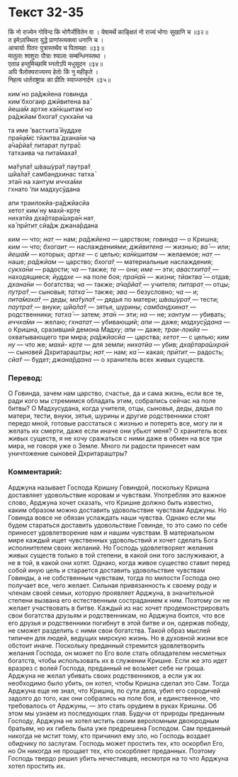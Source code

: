 # Текст 32-35

किं नो राज्येन गोविन्द किं भोगैर्जीवितेन वा । येषामर्थे काङ्क्षितं नो राज्यं भोगाः सुखानि च ॥३२॥  
त इमेऽवस्थिता युद्धे प्राणांस्त्यक्त्वा धनानि च ।  
आचार्याः पितरः पुत्रास्तथैव च पितामहाः ॥३३॥  
मातुलाः श्वशुराः पौत्राः श्यालाः सम्बन्धिनस्तथा ।  
एतान्न हन्तुमिच्छामि घ्नतोऽपि मधुसूदन ॥३४॥  
अपि त्रैलोक्यराज्यस्य हेतोः किं नु महीकृते ।  
निहत्य धार्तराष्ट्रान्नः का प्रीतिः स्याज्जनार्दन ॥३५॥

ким̇ но ра̄джйена говинда  
ким̇ бхогаир джӣвитена ва̄  
йеша̄м артхе ка̄н̇кшитам̇ но  
ра̄джйам̇ бхога̄т̣ сукха̄ни ча  

та име ’вастхита̄ йуддхе  
пра̄н̣а̄м̇с тйактва̄ дхана̄ни ча  
а̄ча̄рйа̄т̣ питарат̣ путра̄с  
татхаива ча пита̄маха̄т̣  

ма̄тула̄т̣ ш́ваш́ура̄т̣ паутра̄т̣  
ш́йа̄ла̄т̣ самбандхинас татха̄  
эта̄н на хантум иччха̄ми  
гхнато ’пи мадхусӯдана  

апи траилокйа-ра̄джйасйа  
хетот̣ ким̇ ну махӣ-кр̣те  
нихатйа дха̄ртара̄шх̣ра̄н нат̣  
ка̄ прӣтит̣ сйа̄дж джана̄рдана

_ким_ — что; _нат̣_ — нам; _ра̄джйена_ — царством; _говинда_ — о Кришна; _ким_ — что; _бхогаит̣_ — наслаждениями; _джӣвитена_ — жизнью; _ва̄_ — или; _йеша̄м_ — которых; _артхе_ — с целью; _ка̄н̇кшитам_ — желаемое; _нат̣_ — наше; _ра̄джйам_ — царство; _бхога̄т̣_ — материальные наслаждения; _сукха̄ни_ — радости; _ча_ — также; _те_ — они; _име_ — эти; _авастхита̄т̣_ — находящиеся; _йуддхе_ — на поле боя; _пра̄н̣а̄н_ — жизни; _тйактва̄_ — отдав; _дхана̄ни_ — богатства; _ча_ — также; _а̄ча̄рйа̄т̣_ — учителя; _питарат̣_ — отцы; _путра̄т̣_ — сыновья; _татха̄_ — также; _эва_ — безусловно; _ча_ — и; _пита̄маха̄т̣_ — деды; _ма̄тула̄т̣_ — дядья по матери; _ш́ваш́ура̄т̣_ — тести; _паутра̄т̣_ — внуки; _ш́йа̄ла̄т̣_ — зятья, шурины; _самбандхинат̣_ — родственники; _татха̄_ — затем; _эта̄н_ — эти; _на_ — не; _хантум_ — убивать; _иччха̄ми_ — желаю; _гхнатат̣_ — убивающий; _апи_ — даже; _мадхусӯдана_ — о Кришна, сразивший демона Мадху; _апи_ — даже; _траи-локйа_ — охватывающего три мира; _ра̄джйасйа_ — царства; _хетот̣_ — с целью; _ким ну_ — что же; _махӣ- кр̣те_ — для земли; _нихатйа_ — убив; _дха̄ртара̄шх̣ра̄н_ — сыновей Дхритараштры; _нат̣_ — нам; _ка̄_ — какая; _прӣтит̣_ — радость; _сйа̄т_ — будет; _джана̄рдана_ — о хранитель всех живых существ.

### Перевод:

О Говинда, зачем нам царство, счастье, да и сама жизнь, если все те, ради кого мы стремимся обладать этим, собрались сейчас на поле битвы? О Мадхусудана, когда учителя, отцы, сыновья, деды, дядья по матери, тести, внуки, зятья, шурины и другие родственники стоят передо мной, готовые расстаться с жизнью и потерять все, могу ли я желать их смерти, даже если иначе они убьют меня? О хранитель всех живых существ, я не хочу сражаться с ними даже в обмен на все три мира, не говоря уже о Земле. Много ли радости принесет нам уничтожение сыновей Дхритараштры?

### Комментарий:

Арджуна называет Господа Кришну Говиндой, поскольку Кришна доставляет удовольствие коровам и чувствам. Употребляя это важное слово, Арджуна хочет сказать, что Кришне должно быть известно, каким образом можно доставить удовольствие чувствам Арджуны. Но Говинда вовсе не обязан услаждать наши чувства. Однако если мы будем стараться доставить удовольствие Говинде, то это само по себе принесет удовлетворение нам и нашим чувствам. В материальном мире каждый ищет чувственных удовольствий и хочет сделать Бога исполнителем своих желаний. Но Господь удовлетворяет желания живых существ только в той степени, в какой они того заслуживают, а не в той, в какой они хотят. Однако, когда живое существо ставит перед собой иную цель и старается доставить удовольствие чувствам Говинды, а не собственным чувствам, тогда по милости Господа оно получает все, чего желает. Сильная привязанность к своему роду и членам своей семьи, которую проявляет Арджуна, в значительной степени вызвана его естественным состраданием к ним. Поэтому он не желает участвовать в битве. Каждый из нас хочет продемонстрировать свои богатства друзьям и родственникам, но Арджуна боится, что все его друзья и родственники погибнут в этой битве и он, одержав победу, не сможет разделить с ними свои богатства. Такой образ мыслей типичен для людей, ведущих мирскую жизнь. Но в духовной жизни все обстоит иначе. Поскольку преданный стремится удовлетворить желания Господа, он может по Его воле стать обладателем несметных богатств, чтобы использовать их в служении Кришне. Если же это идет вразрез с волей Господа, преданный не возьмет себе ни гроша. Арджуна не желал убивать своих родственников, а если уж их необходимо было убить, он хотел, чтобы Кришна сделал это Сам. Тогда Арджуна еще не знал, что Кришна, по сути дела, убил его сородичей задолго до того, как они собрались на поле боя, и единственное, что требовалось от Арджуны, — это стать орудием в руках Кришны. Об этом мы узнаем из последующих глав. Будучи от природы преданным Господу, Арджуна не хотел мстить своим вероломным двоюродным братьям, но их гибель была уже предрешена Господом. Сам преданный никогда не мстит тому, кто причинил ему зло, но Господь воздает обидчику по заслугам. Господь может простить тех, кто оскорбил Его, но Он никогда не прощает тех, кто оскорбляет преданных. Поэтому Господь твердо решил убить нечестивцев, несмотря на то что Арджуна хотел простить их.